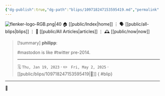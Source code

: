 ```yaml
---
{"dg-publish":true,"dg-path":"blips/109718247153595419.md","permalink":"/blips/109718247153595419/","title":"philipp on mastodon @ 2023-01-19"}
---
```



<div class="transclusion internal-embed is-loaded"><div class="markdown-embed">




![flenker-logo-RGB.png|40](/img/user/attachments/flenker-logo-RGB.png)
🏠 [[public/Index\|home]]  ⋮ 🗣️ [[public/all-blips\|blips]] ⋮  📝 [[public/All Articles\|articles]]  ⋮ 🕰️ [[public/now\|now]]


</div></div>


> [!summary] **philipp**:
>
> #mastodon is like #twitter pre-2014.
> - - -
>
> 🗓️ <code>Thu, Jan 19, 2023</code>  · ✏️ <code> Fri, May 2, 2025</code>  · [[public/blips/109718247153595419\|🔗]]
{ #blip}


- - -

 👾
